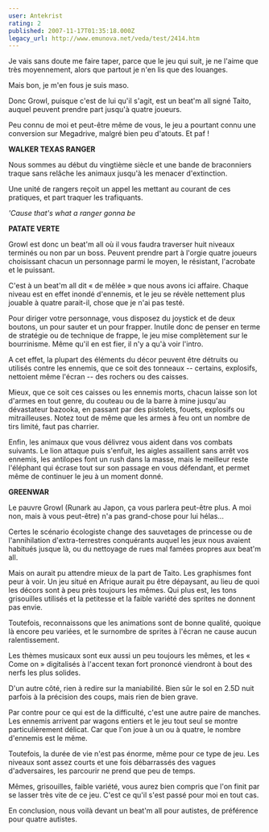 ```yaml
---
user: Antekrist
rating: 2
published: 2007-11-17T01:35:18.000Z
legacy_url: http://www.emunova.net/veda/test/2414.htm
---
```

Je vais sans doute me faire taper, parce que le jeu qui suit, je ne l'aime que très moyennement, alors que partout je n'en lis que des louanges.  

Mais bon, je m'en fous je suis maso.  

  

Donc Growl, puisque c'est de lui qu'il s'agit, est un beat'm all signé Taito, auquel peuvent prendre part jusqu'à quatre joueurs.  

Peu connu de moi et peut-être même de vous, le jeu a pourtant connu une conversion sur Megadrive, malgré bien peu d'atouts. Et paf !  

  

**WALKER TEXAS RANGER**  

Nous sommes au début du vingtième siècle et une bande de braconniers traque sans relâche les animaux jusqu'à les menacer d'extinction.  

Une unité de rangers reçoit un appel les mettant au courant de ces pratiques, et part traquer les trafiquants.  

_'Cause that's what a ranger gonna be_  

  

**PATATE VERTE**  

Growl est donc un beat'm all où il vous faudra traverser huit niveaux terminés ou non par un boss. Peuvent prendre part à l'orgie quatre joueurs choisissant chacun un personnage parmi le moyen, le résistant, l'acrobate et le puissant.  

C'est à un beat'm all dit « de mêlée » que nous avons ici affaire. Chaque niveau est en effet inondé d'ennemis, et le jeu se révèle nettement plus jouable à quatre parait-il, chose que je n'ai pas testé.  

Pour diriger votre personnage, vous disposez du joystick et de deux boutons, un pour sauter et un pour frapper. Inutile donc de penser en terme de stratégie ou de technique de frappe, le jeu mise complètement sur le bourrinisme. Même qu'il en est fier, il n'y a qu'à voir l'intro.  

A cet effet, la plupart des éléments du décor peuvent être détruits ou utilisés contre les ennemis, que ce soit des tonneaux -- certains, explosifs, nettoient même l'écran -- des rochers ou des caisses.  

Mieux, que ce soit ces caisses ou les ennemis morts, chacun laisse son lot d'armes en tout genre, du couteau ou de la barre à mine jusqu'au dévastateur bazooka, en passant par des pistolets, fouets, explosifs ou mitrailleuses. Notez tout de même que les armes à feu ont un nombre de tirs limité, faut pas charrier.  

Enfin, les animaux que vous délivrez vous aident dans vos combats suivants. Le lion attaque puis s'enfuit, les aigles assaillent sans arrêt vos ennemis, les antilopes font un rush dans la masse, mais le meilleur reste l'éléphant qui écrase tout sur son passage en vous défendant, et permet même de continuer le jeu à un moment donné.  

  

**GREENWAR**  

Le pauvre Growl (Runark au Japon, ça vous parlera peut-être plus. A moi non, mais à vous peut-être) n'a pas grand-chose pour lui hélas...  

Certes le scénario écologiste change des sauvetages de princesse ou de l'annihilation d'extra-terrestres conquérants auquel les jeux nous avaient habitués jusque là, ou du nettoyage de rues mal famées propres aux beat'm all.  

Mais on aurait pu attendre mieux de la part de Taito. Les graphismes font peur à voir. Un jeu situé en Afrique aurait pu être dépaysant, au lieu de quoi les décors sont à peu près toujours les mêmes. Qui plus est, les tons grisouilles utilisés et la petitesse et la faible variété des sprites ne donnent pas envie.  

Toutefois, reconnaissons que les animations sont de bonne qualité, quoique là encore peu variées, et le surnombre de sprites à l'écran ne cause aucun ralentissement.  

Les thèmes musicaux sont eux aussi un peu toujours les mêmes, et les « Come on » digitalisés à l'accent texan fort prononcé viendront à bout des nerfs les plus solides.  

D'un autre côté, rien à redire sur la maniabilité. Bien sûr le sol en 2.5D nuit parfois à la précision des coups, mais rien de bien grave.  

Par contre pour ce qui est de la difficulté, c'est une autre paire de manches. Les ennemis arrivent par wagons entiers et le jeu tout seul se montre particulièrement délicat. Car que l'on joue à un ou à quatre, le nombre d'ennemis est le même.  

Toutefois, la durée de vie n'est pas énorme, même pour ce type de jeu. Les niveaux sont assez courts et une fois débarrassés des vagues d'adversaires, les parcourir ne prend que peu de temps.  

Mêmes, grisouilles, faible variété, vous aurez bien compris que l'on finit par se lasser très vite de ce jeu. C'est ce qu'il s'est passé pour moi en tout cas.  

En conclusion, nous voilà devant un beat'm all pour autistes, de préférence pour quatre autistes.